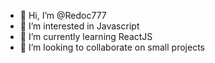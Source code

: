- 👋 Hi, I’m @Redoc777
- 👀 I’m interested in Javascript
- 🌱 I’m currently learning ReactJS
- 💞️ I’m looking to collaborate on small projects

<!---
Redoc777/Redoc777 is a ✨ special ✨ repository because its `README.md` (this file) appears on your GitHub profile.
You can click the Preview link to take a look at your changes.
--->
